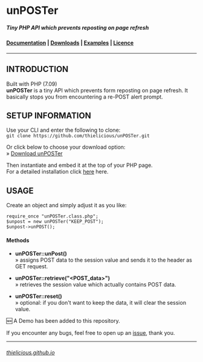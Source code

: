 # unPOSTer

##### Tiny PHP API which prevents reposting on page refresh

#### [Documentation](http:thielicious.github.io/#unposter_doc) | [Downloads](http:thielicious.github.io/#unposter_dls) | [Examples](http:thielicious.github.io/#unposter_demo) | [Licence](http:thielicious.github.io/#unposter_lic)
---


## INTRODUCTION

Built with PHP (7.09)<br>
**unPOSTer** is a tiny API which prevents form reposting on page refresh. It basically stops you from encountering a re-POST alert prompt.


## SETUP INFORMATION

Use your CLI and enter the following to clone:<br>
`git clone https://github.com/thielicious/unPOSTer.git`

Or click below to choose your download option:<br>
» [Download unPOSTer](http://thielicious.github.io/#unposter_dls)

Then instantiate and embed it at the top of your PHP page.<br>
For a detailed installation click [here](http://thielicious.github.io/#unposter_doc) here.


## USAGE

Create an object and simply adjust it as you like:
```
require_once "unPOSTer.class.php";
$unpost = new unPOSTer("KEEP_POST");
$unpost->unPOST();
```

#### Methods
- **unPOSTer::unPost()**<br>
» assigns POST data to the session value and sends it to the header as GET request.

- **unPOSTer::retrieve("&lt;POST_data&gt;")**<br>
» retrieves the session value which actually contains POST data.

- **unPOSTer::reset()**<br>
» optional: if you don't want to keep the data, it will clear the session value.


:new: A Demo has been added to this repository.

If you encounter any bugs, feel free to open up an <a href="https://github.com/thielicious/unPOSTer/issues">issue</a>, thank you.

---
###### <a href="http://thielicious.github.io">thielicious.github.io</a>